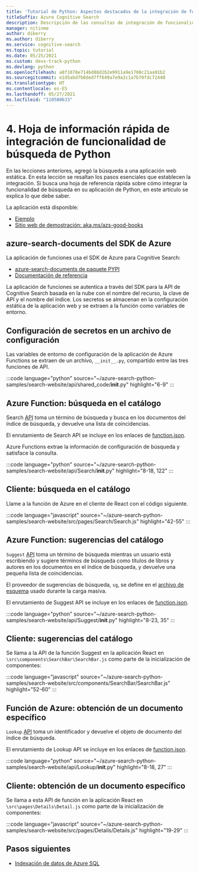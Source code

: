 ```yaml
---
title: 'Tutorial de Python: Aspectos destacados de la integración de funcionalidad de búsqueda'
titleSuffix: Azure Cognitive Search
description: Descripción de las consultas de integración de funcionalidad de búsqueda del SDK de Python utilizadas en un sitio web habilitado para la búsqueda mediante esta hoja de referencia rápida.
manager: nitinme
author: diberry
ms.author: diberry
ms.service: cognitive-search
ms.topic: tutorial
ms.date: 05/25/2021
ms.custom: devx-track-python
ms.devlang: python
ms.openlocfilehash: a8f1078e714bd88d2b2e9911a9e1708c21aa91b2
ms.sourcegitcommit: e1d5abd7b8ded7ff649a7e9a2c1a7b70fdc72440
ms.translationtype: HT
ms.contentlocale: es-ES
ms.lasthandoff: 05/27/2021
ms.locfileid: "110580633"
---
```

# <a name="4---python-search-integration-cheat-sheet"></a>4\. Hoja de información rápida de integración de funcionalidad de búsqueda de Python

En las lecciones anteriores, agregó la búsqueda a una aplicación web estática. En esta lección se resaltan los pasos esenciales que establecen la integración. Si busca una hoja de referencia rápida sobre cómo integrar la funcionalidad de búsqueda en su aplicación de Python, en este artículo se explica lo que debe saber.

La aplicación está disponible: 
* [Ejemplo](https://github.com/Azure-Samples/azure-search-python-samples/tree/master/search-website)
* [Sitio web de demostración: aka.ms/azs-good-books](https://aka.ms/azs-good-books)

## <a name="azure-sdk-azure-search-documents"></a>azure-search-documents del SDK de Azure

La aplicación de funciones usa el SDK de Azure para Cognitive Search:

* [azure-search-documents de paquete PYPI](https://pypi.org/project/azure-search-documents/)
* [Documentación de referencia](/python/api/azure-search-documents)

La aplicación de funciones se autentica a través del SDK para la API de Cognitive Search basada en la nube con el nombre del recurso, la clave de API y el nombre del índice. Los secretos se almacenan en la configuración estática de la aplicación web y se extraen a la función como variables de entorno. 

## <a name="configure-secrets-in-a-configuration-file"></a>Configuración de secretos en un archivo de configuración

Las variables de entorno de configuración de la aplicación de Azure Functions se extraen de un archivo, `__init__.py`, compartido entre las tres funciones de API. 

:::code language="python" source="~/azure-search-python-samples/search-website/api/shared_code/__init__.py" highlight="6-9" :::

## <a name="azure-function-search-the-catalog"></a>Azure Function: búsqueda en el catálogo

Search [API](https://github.com/Azure-Samples/azure-search-python-samples/blob/master/search-website/api/Search/__init__.py) toma un término de búsqueda y busca en los documentos del índice de búsqueda, y devuelve una lista de coincidencias. 

El enrutamiento de Search API se incluye en los enlaces de [function.json](https://github.com/Azure-Samples/azure-search-python-samples/blob/master/search-website/api/Search/function.json).

Azure Functions extrae la información de configuración de búsqueda y satisface la consulta.

:::code language="python" source="~/azure-search-python-samples/search-website/api/Search/__init__.py" highlight="8-18, 122" :::

## <a name="client-search-from-the-catalog"></a>Cliente: búsqueda en el catálogo

Llame a la función de Azure en el cliente de React con el código siguiente. 

:::code language="javascript" source="~/azure-search-python-samples/search-website/src/pages/Search/Search.js" highlight="42-55" :::

## <a name="azure-function-suggestions-from-the-catalog"></a>Azure Function: sugerencias del catálogo

`Suggest` [API](https://github.com/Azure-Samples/azure-search-python-samples/blob/master/search-website/api/Suggest/__init__.py) toma un término de búsqueda mientras un usuario está escribiendo y sugiere términos de búsqueda como títulos de libros y autores en los documentos en el índice de búsqueda, y devuelve una pequeña lista de coincidencias. 

El proveedor de sugerencias de búsqueda, `sg`, se define en el [archivo de esquema](https://github.com/Azure-Samples/azure-search-python-samples/blob/master/search-website/bulk-upload/good-books-index.json) usado durante la carga masiva.

El enrutamiento de Suggest API se incluye en los enlaces de [function.json](https://github.com/Azure-Samples/azure-search-python-samples/blob/master/search-website/api/Suggest/function.json).

:::code language="python" source="~/azure-search-python-samples/search-website/api/Suggest/__init__.py" highlight="8-23, 35" :::

## <a name="client-suggestions-from-the-catalog"></a>Cliente: sugerencias del catálogo

Se llama a la API de la función Suggest en la aplicación React en `\src\components\SearchBar\SearchBar.js` como parte de la inicialización de componentes:

:::code language="javascript" source="~/azure-search-python-samples/search-website/src/components/SearchBar/SearchBar.js" highlight="52-60" :::

## <a name="azure-function-get-specific-document"></a>Función de Azure: obtención de un documento específico 

`Lookup` [API](https://github.com/Azure-Samples/azure-search-python-samples/blob/master/search-website/api/Lookup/__init__.py) toma un identificador y devuelve el objeto de documento del índice de búsqueda. 

El enrutamiento de Lookup API se incluye en los enlaces de [function.json](https://github.com/Azure-Samples/azure-search-python-samples/blob/master/search-website/api/Lookup/function.json).

:::code language="python" source="~/azure-search-python-samples/search-website/api/Lookup/__init__.py" highlight="8-18, 27" :::

## <a name="client-get-specific-document"></a>Cliente: obtención de un documento específico 

Se llama a esta API de función en la aplicación React en `\src\pages\Details\Detail.js` como parte de la inicialización de componentes:

:::code language="javascript" source="~/azure-search-python-samples/search-website/src/pages/Details/Details.js" highlight="19-29" :::

## <a name="next-steps"></a>Pasos siguientes

* [Indexación de datos de Azure SQL](search-indexer-tutorial.md)
